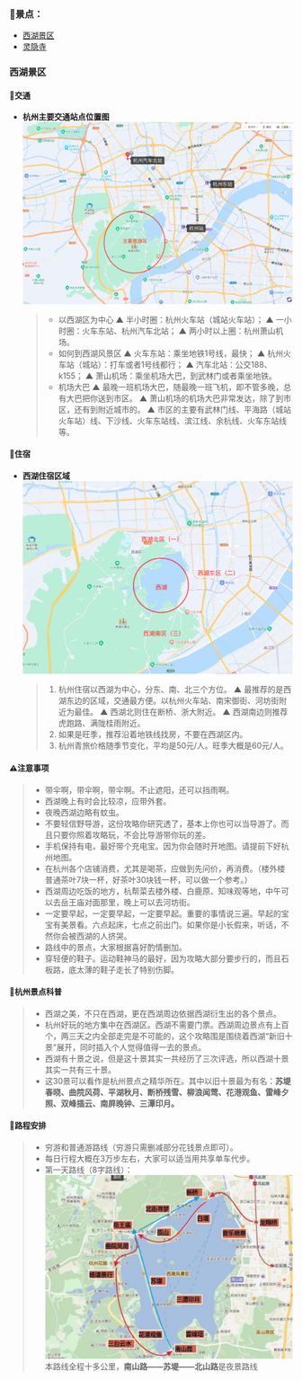 ### 🚞景点：

* [西湖景区](西湖景区.md)
* [灵隐寺](灵隐寺.md)

### 西湖景区
#### 🚅交通
* **杭州主要交通站点位置图**
    ![](topwrite/assets/杭州市景点/西湖景区/杭州主要交通站点位置图.png)
    > * 以西湖区为中心
        ▲ 半小时圈：杭州火车站（城站火车站）；
        ▲ 一小时圈：火车东站、杭州汽车北站；
        ▲ 两小时以上圈：杭州萧山机场。
    > * 如何到西湖风景区
        ▲ 火车东站：乘坐地铁1号线，最快；
        ▲ 杭州火车站（城站）：打车或者1号线都行；
        ▲ 汽车北站：公交188、k155；
        ▲ 萧山机场：乘坐机场大巴，到武林门或者乘坐地铁。
    > * 机场大巴
        ▲ 最晚一班机场大巴，随最晚一班飞机，即不管多晚，总有大巴把你送到市区。
        ▲ 萧山机场的机场大巴非常发达，除了到市区，还有到附近城市的。
        ▲ 市区的主要有武林门线、平海路（城站火车站）线、下沙线、火车东站线、滨江线、余杭线、火车东站线等。

#### 🏡住宿
* **西湖住宿区域**
    ![](topwrite/assets/杭州市景点/西湖景区/西湖住宿区域.png)
    >   1. 杭州住宿以西湖为中心，分东、南、北三个方位。 
            ▲ 最推荐的是西湖东边的区域，交通最方便。以杭州火车站、南宋御街、河坊街附近为最佳。 
            ▲ 西湖北则住在断桥、浙大附近。 
            ▲ 西湖南边则推荐虎跑路、满陇桂雨附近。 
    >   2. 如果是旺季，推荐沿着地铁线找房，不要在西湖区内。 
    >   3. 杭州青旅价格随季节变化，平均是50元/人。旺季大概是60元/人。

#### ⚠️注意事项
>   * 带伞啊，带伞啊，带伞啊。不止遮阳，还可以挡雨啊。 
>   * 西湖晚上有时会比较凉，应带外套。
>   * 夜晚西湖边略有蚊虫。
>   * 不要轻信野导游，这份攻略你研究透了，基本上你也可以当导游了。而且只要你照着攻略玩，不会比导游带你玩的差。
>   * 手机保持有电，最好带个充电宝。因为你会随时开地图。请提前下好杭州地图。
>   * 在杭州各个店铺消费，尤其是喝茶，应做到先问价，再消费。（楼外楼普通茶叶7块一杯，好茶叶30块钱一杯，可以做一个参考。）
>   * 西湖周边吃饭的地方，杭帮菜去楼外楼、白鹿原、知味观等地，中午可以去岳王庙对面那里，晚上可以去河坊街。
>   * 一定要早起，一定要早起，一定要早起。重要的事情说三遍。早起的宝宝有美景看。六点起床，七点之前出门。如果你是小长假来，听话，不然你会被西湖的人挤哭。
>   * 路线中的景点，大家根据喜好酌情删加。
>   * 穿轻便的鞋子。运动鞋神马的最好，因为攻略大部分要步行的，而且石板路，底太薄的鞋子走长了特别伤脚。

#### 📝杭州景点科普
>   * 西湖之美，不只在西湖，更在西湖周边依据西湖衍生出的各个景点。
>   * 杭州好玩的地方集中在西湖区。西湖不需要门票。西湖周边景点有上百个，两三天之内全部走完是不可能的，这个攻略围是围绕着西湖“新旧十景”展开，同时插入个人觉得值得一去的景点。
>   * 西湖有十景之说，但是这十景其实一共经历了三次评选，所以西湖十景其实一共有三十景。
>   * 这30景可以看作是杭州景点之精华所在。其中以旧十景最为有名：**苏堤春晓、曲院风荷、平湖秋月、断桥残雪、柳浪闻莺、花港观鱼、雷峰夕照、双峰插云、南屏晚钟、三潭印月。**

#### 🛵路程安排
>   * 穷游和普通游路线（穷游只需删减部分花钱景点即可）。
>   * 每日行程大概在3万步左右，大家可以适当用共享单车代步。
>   * 第一天路线（8字路线）：
    ![](topwrite/assets/杭州市景点/西湖景区/西湖路线图.png)
>   本路线全程十多公里，**南山路——苏堤——北山路**是夜景路线
